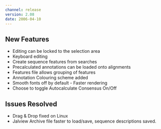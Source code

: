 ```yaml
---
channel: release
version: 2.08
date: 2006-04-10
---
```


## New Features

- Editing can be locked to the selection area
- Keyboard editing
- Create sequence features from searches
- Precalculated annotations can be loaded onto alignments
- Features file allows grouping of features
- Annotation Colouring scheme added
- Smooth fonts off by default - Faster rendering
- Choose to toggle Autocalculate Consensus On/Off


## Issues Resolved

- Drag & Drop fixed on Linux
- Jalview Archive file faster to load/save, sequence descriptions saved.
